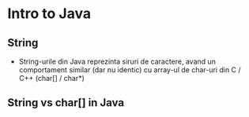 # Intro to Java
## String
- String-urile din Java reprezinta siruri de caractere, avand un comportament similar (dar nu identic) cu array-ul de char-uri din C / C++ (char[] / char*)
## String vs char[] in Java

